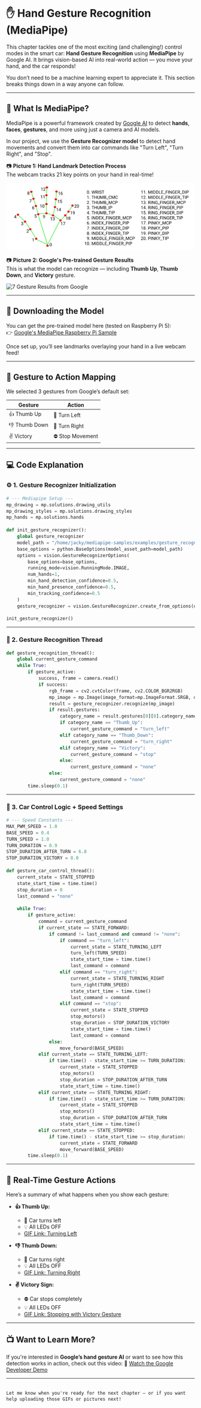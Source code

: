 
# ✋ Hand Gesture Recognition (MediaPipe)

This chapter tackles one of the most exciting (and challenging!) control modes in the smart car: **Hand Gesture Recognition** using **MediaPipe** by Google AI. It brings vision-based AI into real-world action — you move your hand, and the car responds!

You don’t need to be a machine learning expert to appreciate it. This section breaks things down in a way anyone can follow.

---

## 🧠 What Is MediaPipe?

MediaPipe is a powerful framework created by [Google AI](https://ai.google.dev/edge/mediapipe/solutions/vision/hand_landmarker) to detect **hands**, **faces**, **gestures**, and more using just a camera and AI models.

In our project, we use the **Gesture Recognizer model** to detect hand movements and convert them into car commands like "Turn Left", "Turn Right", and "Stop".

📷 **Picture 1: Hand Landmark Detection Process**  
The webcam tracks 21 key points on your hand in real-time!

![Hand Landmark Demo](assets/hand_landmark_example.jpg)

📷 **Picture 2: Google's Pre-trained Gesture Results**  
This is what the model can recognize — including **Thumb Up**, **Thumb Down**, and **Victory** gesture.

![7 Gesture Results from Google](images/gesture_results.jpg)

---

## 🔗 Downloading the Model

You can get the pre-trained model here (tested on Raspberry Pi 5):  
👉 [Google's MediaPipe Raspberry Pi Sample](https://github.com/google-ai-edge/mediapipe-samples/tree/main/examples/gesture_recognizer/raspberry_pi)

Once set up, you’ll see landmarks overlaying your hand in a live webcam feed!

---

## 🤝 Gesture to Action Mapping

We selected 3 gestures from Google’s default set:

| Gesture     | Action         |
|-------------|----------------|
| 👍 Thumb Up  | 🔄 Turn Left     |
| 👎 Thumb Down| 🔁 Turn Right    |
| ✌️ Victory   | ⛔ Stop Movement |

---

## 💻 Code Explanation

### ⚙️ 1. Gesture Recognizer Initialization

```python
# --- Mediapipe Setup ---
mp_drawing = mp.solutions.drawing_utils
mp_drawing_styles = mp.solutions.drawing_styles
mp_hands = mp.solutions.hands

def init_gesture_recognizer():
    global gesture_recognizer
    model_path = "/home/jacky/mediapipe-samples/examples/gesture_recognizer/raspberry_pi/gesture_recognizer.task"
    base_options = python.BaseOptions(model_asset_path=model_path)
    options = vision.GestureRecognizerOptions(
        base_options=base_options,
        running_mode=vision.RunningMode.IMAGE,
        num_hands=1,
        min_hand_detection_confidence=0.5,
        min_hand_presence_confidence=0.5,
        min_tracking_confidence=0.5
    )
    gesture_recognizer = vision.GestureRecognizer.create_from_options(options)

init_gesture_recognizer()
```

---

### 🎯 2. Gesture Recognition Thread

```python
def gesture_recognition_thread():
    global current_gesture_command
    while True:
        if gesture_active:
            success, frame = camera.read()
            if success:
                rgb_frame = cv2.cvtColor(frame, cv2.COLOR_BGR2RGB)
                mp_image = mp.Image(image_format=mp.ImageFormat.SRGB, data=rgb_frame)
                result = gesture_recognizer.recognize(mp_image)
                if result.gestures:
                    category_name = result.gestures[0][0].category_name
                    if category_name == "Thumb_Up":
                        current_gesture_command = "turn_left"
                    elif category_name == "Thumb_Down":
                        current_gesture_command = "turn_right"
                    elif category_name == "Victory":
                        current_gesture_command = "stop"
                    else:
                        current_gesture_command = "none"
                else:
                    current_gesture_command = "none"
        time.sleep(0.1)
```

---

### 🧠 3. Car Control Logic + Speed Settings

```python
# --- Speed Constants ---
MAX_PWM_SPEED = 1.0
BASE_SPEED = 0.4
TURN_SPEED = 1.0
TURN_DURATION = 0.9
STOP_DURATION_AFTER_TURN = 6.8
STOP_DURATION_VICTORY = 8.0

def gesture_car_control_thread():
    current_state = STATE_STOPPED
    state_start_time = time.time()
    stop_duration = 0
    last_command = "none"

    while True:
        if gesture_active:
            command = current_gesture_command
            if current_state == STATE_FORWARD:
                if command != last_command and command != "none":
                    if command == "turn_left":
                        current_state = STATE_TURNING_LEFT
                        turn_left(TURN_SPEED)
                        state_start_time = time.time()
                        last_command = command
                    elif command == "turn_right":
                        current_state = STATE_TURNING_RIGHT
                        turn_right(TURN_SPEED)
                        state_start_time = time.time()
                        last_command = command
                    elif command == "stop":
                        current_state = STATE_STOPPED
                        stop_motors()
                        stop_duration = STOP_DURATION_VICTORY
                        state_start_time = time.time()
                        last_command = command
                else:
                    move_forward(BASE_SPEED)
            elif current_state == STATE_TURNING_LEFT:
                if time.time() - state_start_time >= TURN_DURATION:
                    current_state = STATE_STOPPED
                    stop_motors()
                    stop_duration = STOP_DURATION_AFTER_TURN
                    state_start_time = time.time()
            elif current_state == STATE_TURNING_RIGHT:
                if time.time() - state_start_time >= TURN_DURATION:
                    current_state = STATE_STOPPED
                    stop_motors()
                    stop_duration = STOP_DURATION_AFTER_TURN
                    state_start_time = time.time()
            elif current_state == STATE_STOPPED:
                if time.time() - state_start_time >= stop_duration:
                    current_state = STATE_FORWARD
                    move_forward(BASE_SPEED)
        time.sleep(0.1)
```

---

## 🧪 Real-Time Gesture Actions

Here’s a summary of what happens when you show each gesture:

* **👍 Thumb Up:**

  * 🔄 Car turns left
  * 💡 All LEDs OFF
  * [GIF Link: Turning Left](https://example.com/gesture_left.gif)

* **👎 Thumb Down:**

  * 🔁 Car turns right
  * 💡 All LEDs OFF
  * [GIF Link: Turning Right](https://example.com/gesture_right.gif)

* **✌️ Victory Sign:**

  * ⛔ Car stops completely
  * 💡 All LEDs OFF
  * [GIF Link: Stopping with Victory Gesture](https://example.com/gesture_stop.gif)

---

## 📺 Want to Learn More?

If you're interested in **Google’s hand gesture AI** or want to see how this detection works in action, check out this video:
🎥 [Watch the Google Developer Demo](https://www.youtube.com/watch?v=EWaYOil--sQ)

---

```

Let me know when you're ready for the next chapter — or if you want help uploading those GIFs or pictures next!
```

